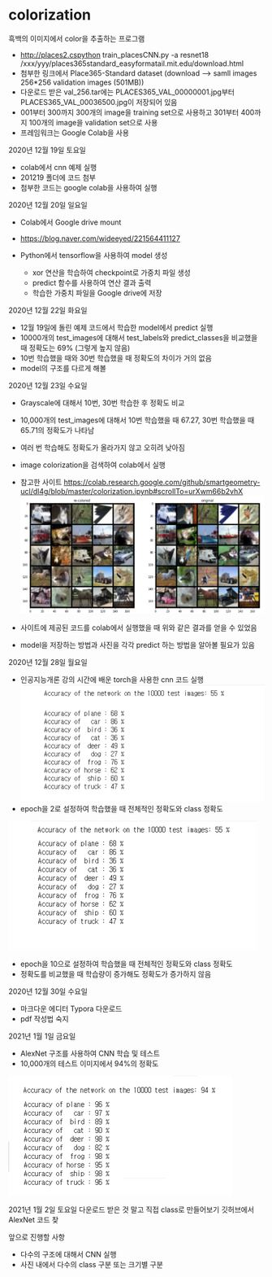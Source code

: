 # colorization
흑백의 이미지에서 color을 추출하는 프로그램

- http://places2.cspython train_placesCNN.py -a resnet18 /xxx/yyy/places365standard_easyformatail.mit.edu/download.html
- 첨부한 링크에서 Place365-Standard dataset (download --> samll images 256*256 validation images (501MB))
- 다운로드 받은 val_256.tar에는 PLACES365_VAL_00000001.jpg부터 PLACES365_VAL_00036500.jpg이 저장되어 있음
- 001부터 300까지 300개의 image을 training set으로 사용하고 301부터 400까지 100개의 image을 validation set으로 사용
- 프레임워크는 Google Colab을 사용

2020년 12월 19일 토요일
- colab에서 cnn 예제 실행
- 201219 폴더에 코드 첨부
- 첨부한 코드는 google colab을 사용하여 실행

2020년 12월 20일 일요일
- Colab에서 Google drive mount
- https://blog.naver.com/wideeyed/221564411127

- Python에서 tensorflow을 사용하여 model 생성
  - xor 연산을 학습하여 checkpoint로 가중치 파일 생성
  - predict 함수를 사용하여 연산 결과 출력
  - 학습한 가중치 파일을 Google drive에 저장 

2020년 12월 22일 화요일
- 12월 19일에 돌린 예제 코드에서 학습한 model에서 predict 실행
- 10000개의 test_images에 대해서 test_labels와 predict_classes을 비교했을 때 정확도는 69% (그렇게 높지 않음)
- 10번 학습했을 때와 30번 학습했을 때 정확도의 차이가 거의 없음
- model의 구조를 다르게 해볼 

2020년 12월 23일 수요일
- Grayscale에 대해서 10번, 30번 학습한 후 정확도 비교
- 10,000개의 test_images에 대해서 10번 학습했을 때 67.27, 30번 학습했을 때 65.71의 정확도가 나타남
- 여러 번 학습해도 정확도가 올라가지 않고 오히려 낮아짐
- image colorization을 검색하여 colab에서 실행
- 참고한 사이트 https://colab.research.google.com/github/smartgeometry-ucl/dl4g/blob/master/colorization.ipynb#scrollTo=urXwm66b2vhX
![re-colored](./201223/re-colored.png )

- 사이트에 제공된 코드를 colab에서 실행했을 때 위와 같은 결과를 얻을 수 있었음
- model을 저장하는 방법과 사진을 각각 predict 하는 방법을 알아볼 필요가 있음

2020년 12월 28일 월요일
- 인공지능개론 강의 시간에 배운 torch을 사용한 cnn 코드 실행
![Accuracy_2](./201228/AI_CNN_2.png )
- epoch을 2로 설정하여 학습했을 때 전체적인 정확도와 class 정확도

![Accuracy_10](./201228/AI_CNN_10.png )
- epoch을 10으로 설정하여 학습했을 때 전체적인 정확도와 class 정확도
- 정확도를 비교했을 때 학습량이 증가해도 정확도가 증가하지 않음 

2020년 12월 30일 수요일
- 마크다운 에디터 Typora 다운로드
- pdf 작성법 숙지

2021년 1월 1일 금요일
- AlexNet 구조를 사용하여 CNN 학습 및 테스트
- 10,000개의 테스트 이미지에서 94%의 정확도

![Accuracy](./210101/AlexNet_Accuracy.png )

2021년 1월 2일 토요일
다운로드 받은 것 말고 직접 class로 만들어보기
깃허브에서 AlexNet 코드 찾

앞으로 진행할 사항
- 다수의 구조에 대해서 CNN 실행
- 사진 내에서 다수의 class 구분 또는 크기별 구분
